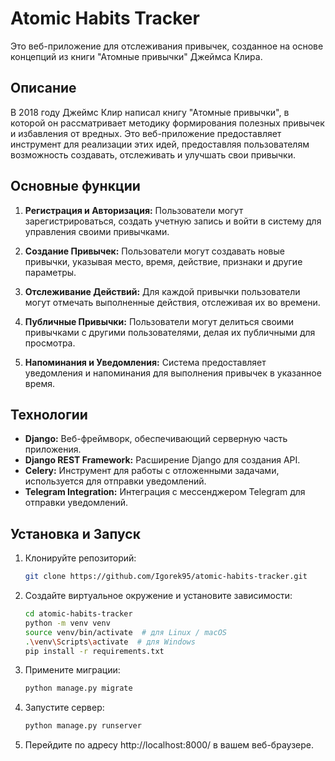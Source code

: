 # Atomic Habits Tracker

Это веб-приложение для отслеживания привычек, созданное на основе концепций из книги "Атомные привычки" Джеймса Клира.

## Описание

В 2018 году Джеймс Клир написал книгу "Атомные привычки", в которой он рассматривает методику формирования полезных привычек и избавления от вредных. Это веб-приложение предоставляет инструмент для реализации этих идей, предоставляя пользователям возможность создавать, отслеживать и улучшать свои привычки.

## Основные функции

1. **Регистрация и Авторизация:** Пользователи могут зарегистрироваться, создать учетную запись и войти в систему для управления своими привычками.

2. **Создание Привычек:** Пользователи могут создавать новые привычки, указывая место, время, действие, признаки и другие параметры.

3. **Отслеживание Действий:** Для каждой привычки пользователи могут отмечать выполненные действия, отслеживая их во времени.

4. **Публичные Привычки:** Пользователи могут делиться своими привычками с другими пользователями, делая их публичными для просмотра.

5. **Напоминания и Уведомления:** Система предоставляет уведомления и напоминания для выполнения привычек в указанное время.

## Технологии

- **Django:** Веб-фреймворк, обеспечивающий серверную часть приложения.
- **Django REST Framework:** Расширение Django для создания API.
- **Celery:** Инструмент для работы с отложенными задачами, используется для отправки уведомлений.
- **Telegram Integration:** Интеграция с мессенджером Telegram для отправки уведомлений.

## Установка и Запуск

1. Клонируйте репозиторий:

    ```bash
    git clone https://github.com/Igorek95/atomic-habits-tracker.git
    ```

2. Создайте виртуальное окружение и установите зависимости:

    ```bash
    cd atomic-habits-tracker
    python -m venv venv
    source venv/bin/activate  # для Linux / macOS
    .\venv\Scripts\activate  # для Windows
    pip install -r requirements.txt
    ```

3. Примените миграции:

    ```bash
    python manage.py migrate
    ```

4. Запустите сервер:

    ```bash
    python manage.py runserver
    ```

5. Перейдите по адресу http://localhost:8000/ в вашем веб-браузере.
